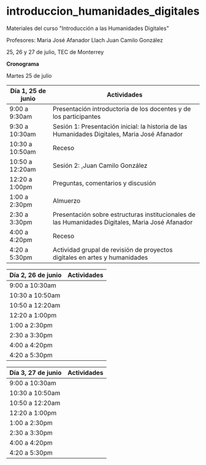 # introduccion_humanidades_digitales
Materiales del curso "Introducción a las Humanidades Digitales"

Profesores:
Maria José Afanador Llach
Juan Camilo González 

25, 26 y 27 de julio, TEC de Monterrey

**Cronograma**

Martes 25 de julio

| Día 1, 25 de junio  | Actividades |
| ------------- | ------------- |
| 9:00 a 9:30am |Presentación introductoria de los docentes y de los participantes |
| 9:30 a 10:30am  | Sesión 1: Presentación inicial: la historia de las Humanidades Digitales, Maria José Afanador  |
| 10:30 a 10:50am  | Receso |
| 10:50 a 12:20am  | Sesión 2:  ,Juan Camilo González |
| 12:20 a 1:00pm  |Preguntas, comentarios y discusión |
| 1:00 a 2:30pm  | Almuerzo |
| 2:30 a 3:30pm  |Presentación sobre estructuras institucionales de las Humanidades Digitales, Maria José Afanador |
| 4:00 a 4:20pm  | Receso |
| 4:20 a 5:30pm  | Actividad grupal de revisión de proyectos digitales en artes y humanidades|


| Día 2, 26 de junio  | Actividades |
| ------------- | ------------- |
| 9:00 a 10:30am  |  |
| 10:30 a 10:50am  |  |
| 10:50 a 12:20am  |  |
| 12:20 a 1:00pm  | |
| 1:00 a 2:30pm  |  |
| 2:30 a 3:30pm  | |
| 4:00 a 4:20pm  | |
| 4:20 a 5:30pm  | |

| Día 3, 27 de junio  | Actividades |
| ------------- | ------------- |
| 9:00 a 10:30am  |  |
| 10:30 a 10:50am  |  |
| 10:50 a 12:20am  |  |
| 12:20 a 1:00pm  | |
| 1:00 a 2:30pm  |  |
| 2:30 a 3:30pm  | |
| 4:00 a 4:20pm  | |
| 4:20 a 5:30pm  | |
